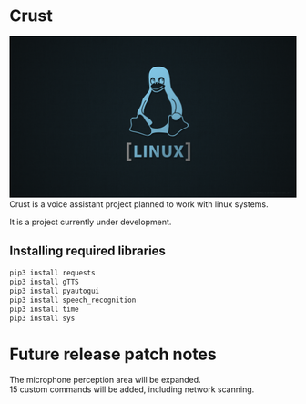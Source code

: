 # Crust
![Alt Text](linux.png)
Crust is a voice assistant project planned to work with linux systems.


It is a project currently under development.

<h2>Installing required libraries</h2>

```
pip3 install requests
pip3 install gTTS
pip3 install pyautogui
pip3 install speech_recognition
pip3 install time
pip3 install sys
```
<h1>Future release patch notes</h1>

The microphone perception area will be expanded.
<br>
15 custom commands will be added, including network scanning.
